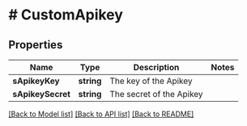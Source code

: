 # # CustomApikey

## Properties

Name | Type | Description | Notes
------------ | ------------- | ------------- | -------------
**sApikeyKey** | **string** | The key of the Apikey |
**sApikeySecret** | **string** | The secret of the Apikey |

[[Back to Model list]](../../README.md#models) [[Back to API list]](../../README.md#endpoints) [[Back to README]](../../README.md)
